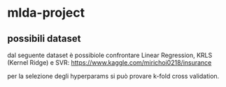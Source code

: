 # mlda-project
## possibili dataset
dal seguente dataset è possibiole confrontare Linear Regression, KRLS (Kernel Ridge) e SVR:
https://www.kaggle.com/mirichoi0218/insurance

per la selezione degli hyperparams si può provare k-fold cross validation.
